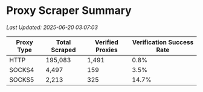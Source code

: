 # Proxy Scraper Summary

_Last Updated: 2025-06-20 03:07:03_

| Proxy Type | Total Scraped | Verified Proxies | Verification Success Rate |
|------------|--------------|------------------|--------------------------|
| HTTP | 195,083 | 1,491 | 0.8% |
| SOCKS4 | 4,497 | 159 | 3.5% |
| SOCKS5 | 2,213 | 325 | 14.7% |
